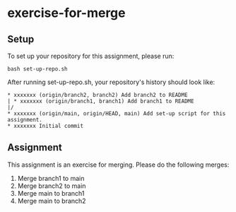 # exercise-for-merge

## Setup
To set up your repository for this assignment, please run:

```
bash set-up-repo.sh
```

After running set-up-repo.sh, your repository's history should look like:

```
* xxxxxxx (origin/branch2, branch2) Add branch2 to README
| * xxxxxxx (origin/branch1, branch1) Add branch1 to README
|/  
* xxxxxxx (origin/main, origin/HEAD, main) Add set-up script for this assignment.
* xxxxxxx Initial commit
```

## Assignment
This assignment is an exercise for merging. Please do the following merges:

1. Merge branch1 to main
2. Merge branch2 to main
3. Merge main to branch1
4. Merge main to branch2